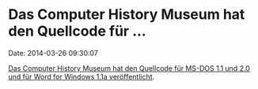 Das Computer History Museum hat den Quellcode für \...
======================================================

Date: 2014-03-26 09:30:07

[Das Computer History Museum hat den Quellcode für MS-DOS 1.1 und 2.0
und für Word for Windows 1.1a
veröffentlicht](http://www.computerhistory.org/press/ms-source-code.html).
